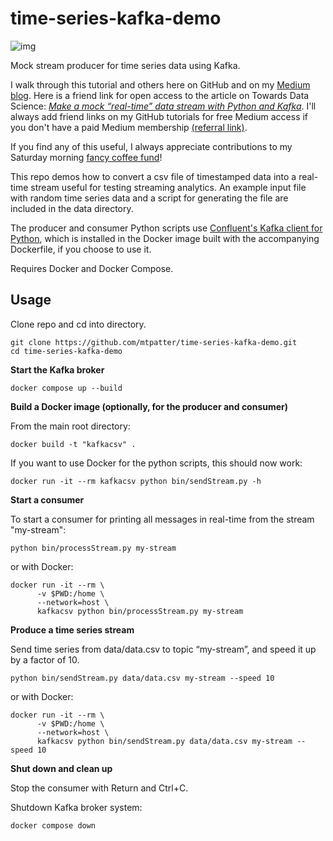 time-series-kafka-demo
============

![img](assets/cartoon-csv-kafka.jpeg)

Mock stream producer for time series data using Kafka.

I walk through this tutorial and others here on GitHub and on my [Medium blog](https://maria-patterson.medium.com/).  Here is a friend link for open access to the article on Towards Data Science: [*Make a mock “real-time” data stream with Python and Kafka*](https://towardsdatascience.com/make-a-mock-real-time-stream-of-data-with-python-and-kafka-7e5e23123582?sk=7ccd7b3383969c2b52c6606c12054c32).  I'll always add friend links on my GitHub tutorials for free Medium access if you don't have a paid Medium membership [(referral link)](https://maria-patterson.medium.com/membership).  

If you find any of this useful, I always appreciate contributions to my Saturday morning [fancy coffee fund](https://github.com/sponsors/mtpatter)!

This repo demos how to convert a csv file of timestamped data into a real-time stream useful for testing streaming analytics.
An example input file with random time series data and a script for generating the file are included in the data directory.

The producer and consumer Python scripts use [Confluent's Kafka client for Python](https://github.com/confluentinc/confluent-kafka-python), which is installed in the Docker image built with the accompanying Dockerfile, if you choose to use it.

Requires Docker and Docker Compose.

Usage
-------------------

Clone repo and cd into directory.

```
git clone https://github.com/mtpatter/time-series-kafka-demo.git
cd time-series-kafka-demo
```

**Start the Kafka broker**

```
docker compose up --build
```

**Build a Docker image (optionally, for the producer and consumer)**

From the main root directory:

```
docker build -t "kafkacsv" .
```

If you want to use Docker for the python scripts, this should now work:

```
docker run -it --rm kafkacsv python bin/sendStream.py -h
```

**Start a consumer**

To start a consumer for printing all messages in real-time from the stream "my-stream":

```
python bin/processStream.py my-stream
```

or with Docker:

```
docker run -it --rm \
      -v $PWD:/home \
      --network=host \
      kafkacsv python bin/processStream.py my-stream
```

**Produce a time series stream**

Send time series from data/data.csv to topic “my-stream”, and speed it up by a factor of 10.

```
python bin/sendStream.py data/data.csv my-stream --speed 10
```

or with Docker:

```
docker run -it --rm \
      -v $PWD:/home \
      --network=host \
      kafkacsv python bin/sendStream.py data/data.csv my-stream --speed 10
```

**Shut down and clean up**

Stop the consumer with Return and Ctrl+C.

Shutdown Kafka broker system:

```
docker compose down
```
